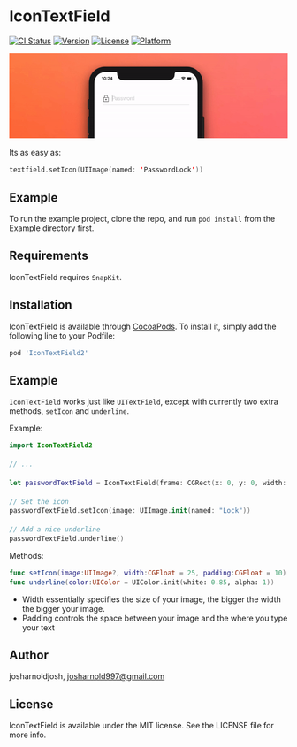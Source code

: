 # IconTextField

[![CI Status](https://img.shields.io/travis/josharnoldjosh/IconTextField.svg?style=flat)](https://travis-ci.org/josharnoldjosh/IconTextField)
[![Version](https://img.shields.io/cocoapods/v/IconTextField.svg?style=flat)](https://cocoapods.org/pods/IconTextField)
[![License](https://img.shields.io/cocoapods/l/IconTextField.svg?style=flat)](https://cocoapods.org/pods/IconTextField)
[![Platform](https://img.shields.io/cocoapods/p/IconTextField.svg?style=flat)](https://cocoapods.org/pods/IconTextField)

![](example.gif)

Its as easy as:

```swift
textfield.setIcon(UIImage(named: 'PasswordLock'))
```

## Example

To run the example project, clone the repo, and run `pod install` from the Example directory first.

## Requirements

IconTextField requires `SnapKit`. 

## Installation

IconTextField is available through [CocoaPods](https://cocoapods.org). To install
it, simply add the following line to your Podfile:

```ruby
pod 'IconTextField2'
```

## Example

`IconTextField` works just like `UITextField`, except with currently two extra methods, `setIcon` and `underline`.

Example:
```swift
import IconTextField2

// ...

let passwordTextField = IconTextField(frame: CGRect(x: 0, y: 0, width: 100, height: 50))

// Set the icon
passwordTextField.setIcon(image: UIImage.init(named: "Lock"))

// Add a nice underline
passwordTextField.underline()
```

Methods:
```swift
func setIcon(image:UIImage?, width:CGFloat = 25, padding:CGFloat = 10)
func underline(color:UIColor = UIColor.init(white: 0.85, alpha: 1))
```
* Width essentially specifies the size of your image, the bigger the width the bigger your image.
* Padding controls the space between your image and the where you type your text

## Author

josharnoldjosh, josharnold997@gmail.com

## License

IconTextField is available under the MIT license. See the LICENSE file for more info.
